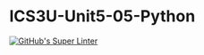 # ICS3U-Unit5-05-Python

[![GitHub's Super Linter](https://github.com/michael-clermont1/ICS3U-Unit5-05-Python/workflows/GitHub's%20Super%20Linter/badge.svg)](https://github.com/michael-clermont1/ICS3U-Unit5-05-Python/actions)
